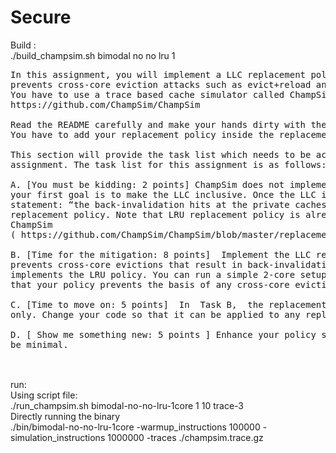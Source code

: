 # Secure
Build :<br> ./build_champsim.sh bimodal no no lru 1
<br>

<pre>
In this assignment, you will implement a LLC replacement policy (as discussed in the class) that
prevents cross-core eviction attacks such as evict+reload and prime+probe.
You have to use a trace based cache simulator called ChampSim:
https://github.com/ChampSim/ChampSim

Read the README carefully and make your hands dirty with the ChampSim.
You have to add your replacement policy inside the replacement folder.

This section will provide the task list which needs to be accomplished by you for this
assignment. The task list for this assignment is as follows:

A. [You must be kidding: 2 points] ChampSim does not implement an inclusive LLC. So,
your first goal is to make the LLC inclusive. Once the LLC is inclusive, demystify the
statement: “the back-invalidation hits at the private caches is small” with LRU
replacement policy. Note that LRU replacement policy is already implemented in
ChampSim
(​ https://github.com/ChampSim/ChampSim/blob/master/replacement/lru.llc_repl​ )

B. [Time for the mitigation: 8 points] ​ Implement the LLC replacement policy that
prevents cross-core evictions that result in back-invalidation hits assuming LLC
implements the LRU policy. You can run a simple 2-core setup and you have to show
that your policy prevents the basis of any cross-core eviction based attacks.

C. [Time to move on: 5 points] ​ In ​ Task B, ​ the replacement policy is restricted to LRU
only. Change your code so that it can be applied to any replacement policy. Check the performance loss with your change.

D. [​ Show me something new: 5 points​ ] Enhance your policy so that performance loss will
be minimal.

</pre>
<br>
run: <br>
Using script file:<br>
./run_champsim.sh bimodal-no-no-lru-1core 1 10 trace-3
<br>
Directly running the binary<br>
./bin/bimodal-no-no-lru-1core -warmup_instructions 100000 -simulation_instructions 1000000 -traces ./champsim.trace.gz
<br>

